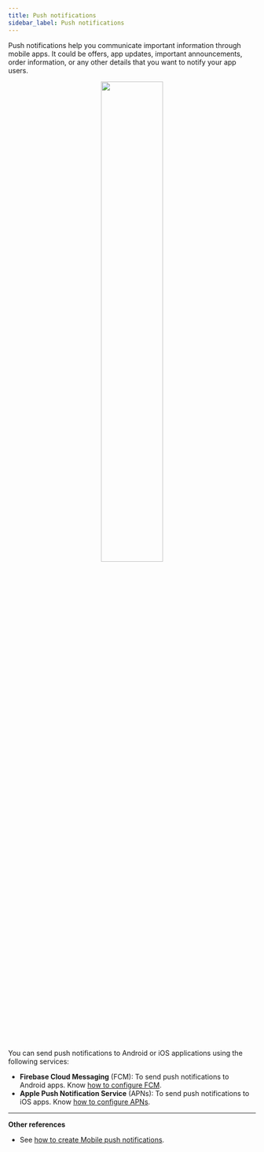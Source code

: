 ```yaml
---
title: Push notifications
sidebar_label: Push notifications
---
```


Push notifications help you communicate important information through mobile apps. It could be offers, app updates, important announcements, order information, or any other details that you want to notify your app users.

<center><img src="https://i.imgur.com/pYaY53f.jpg" width="50%"/></center>


You can send push notifications to Android or iOS applications using the following services:

* **Firebase Cloud Messaging** (FCM):  To send push notifications to Android apps. Know [how to configure FCM](/docs/platform_concepts/channelConfiguration/android_push).
* **Apple Push Notification Service** (APNs): To send push notifications to iOS apps. Know [how to configure APNs](/docs/platform_concepts/channelConfiguration/ios_push).

***

**Other references**

* See [how to create Mobile push notifications](/docs/platform_concepts/engagement/outbound/templates/mobilepush).